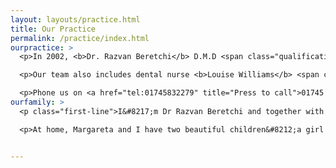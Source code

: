 ```yaml
---
layout: layouts/practice.html
title: Our Practice
permalink: /practice/index.html
ourpractice: >
  <p>In 2002, <b>Dr. Razvan Beretchi</b> D.M.D <span class="qualifications">(GDC-181305)</span> qualified in Târgu Mureș in the historical region of Transylvania, Romania. Razvan begin treating patients at Abergele Dental in 2018.</p>

  <p>Our team also includes dental nurse <b>Louise Williams</b> <span class="qualifications">(GDC-291996)</span>, trainee dental nurse <b>Margareta Beretchi</b>, and our dental nurse and office manager <b>Rachel Sheldon</b> <span class="qualifications">(GDC-129035)</span> who will answer your questions. We promote continuous staff development and training.</p>

  <p>Phone us on <a href="tel:01745832279" title="Press to call">01745 832279</a> or email <a href="mailto:info@abergeledental.co.uk">info@abergeledental.co.uk</a> to discuss your dental care and arrange a consultation. Our practice is wheelchair accessible.</p>
ourfamily: >
  <p class="first-line">I&#8217;m Dr Razvan Beretchi and together with my wife Margareta, we run Abergele Dental Surgery. Originally from Romania, we decided to make the north of Cymru&#8202;/&#8202;Wales our home over 10 years ago and it&#8217;s where we began treating our patients in 2010. We&#8217;ve been owners of Abergele Dental since 2018.</p>

  <p>At home, Margareta and I have two beautiful children&#8212;a girl and boy&#8212;and a cat called Socks. Family life is important to us and we feel that our practice and patients are an extension of our family.</p>


---
```

